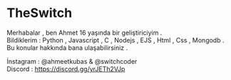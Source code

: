 # TheSwitch

Merhabalar , ben Ahmet 16 yaşında bir geliştiriciyim . <br> Bildiklerim : Python , Javascript , C , Nodejs , EJS , Html , Css , Mongodb . <br> Bu konular hakkında bana ulaşabilirsiniz .


İnstagram : @ahmeetkubas & @switchcoder <br>
Discord : https://discord.gg/yrJETh2VJp <br>
